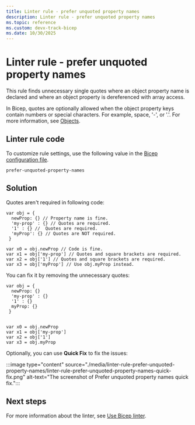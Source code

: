 ```yaml
---
title: Linter rule - prefer unquoted property names
description: Linter rule - prefer unquoted property names
ms.topic: reference
ms.custom: devx-track-bicep
ms.date: 10/30/2025
---
```


# Linter rule - prefer unquoted property names

This rule finds unnecessary single quotes where an object property name is declared and where an object property is dereferenced with array access.

In Bicep, quotes are optionally allowed when the object property keys contain numbers or special characters. For example, space, '-', or '.'. For more information, see [Objects](./data-types.md#objects).

## Linter rule code

To customize rule settings, use the following value in the [Bicep configuration file](bicep-config-linter.md).

`prefer-unquoted-property-names`

## Solution

Quotes aren't required in following code:

```bicep
var obj = {
  newProp: {} // Property name is fine.
  'my-prop' : {} // Quotes are required.
  '1' : {} //  Quotes are required.
  'myProp': {} // Quotes are NOT required.
 }

var x0 = obj.newProp // Code is fine.
var x1 = obj['my-prop'] // Quotes and square brackets are required.
var x2 = obj['1'] // Quotes and square brackets are required.
var x3 = obj['myProp'] // Use obj.myProp instead.
```

You can fix it by removing the unnecessary quotes:

```bicep
var obj = {
  newProp: {}
  'my-prop' : {}
  '1' : {}
  myProp: {}
 }


var x0 = obj.newProp
var x1 = obj['my-prop']
var x2 = obj['1']
var x3 = obj.myProp
```

Optionally, you can use **Quick Fix** to fix the issues:

:::image type="content" source="./media/linter-rule-prefer-unquoted-property-names/linter-rule-prefer-unquoted-property-names-quick-fix.png" alt-text="The screenshot of Prefer unquoted property names quick fix.":::

## Next steps

For more information about the linter, see [Use Bicep linter](./linter.md).
